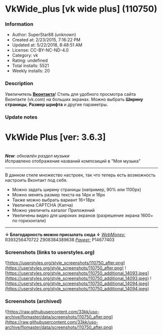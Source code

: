 # VkWide_plus [vk wide plus] (110750)

### Information
- Author: SuperStar88 (unknown)
- Created at: 2/23/2015, 7:16:22 PM
- Updated at: 5/22/2018, 8:48:51 AM
- License:  CC-BY-NC-ND-4.0
- Category: vk
- Rating: undefined
- Total installs: 5521
- Weekly installs: 20


### Description
Увеличитель <b><u>Вконтакта</u></b>!
Стиль для удобного просмотра сайта Вконтакте (vk.com) на больших экранах.
Можно выбрать <b>Ширину страницы</b>, <b>Размер шрифта</b> и другие параметры.

### Update notes
<h1><b>VkWide Plus</b> [ver: 3.6.3]</h1><br>
<i><b>New</b>: обновлён раздел музыки</i><br>
Исправлено отображение названий композиций в "Моя музыка"<br>
<hr>
В данном стиле множество настроек, так что теперь есть возможность настроить Вконтакт под себя.
<ul><li>Можно задать ширину страницы (например, 90% или 1100px)</li>
<li>Можно менять размер текста на 14px и 16px</li>
<li>Также можно выбрать вариант 16+18px</li>
<li>Увеличена CAPTCHA (Капча)</li>
<li>Можно увеличить каталог Приложений</li>
<li>Увеличены видео для широких экранов (разрешение экрана 1600+ по горизонтали)</li></ul>
<hr>
<b>↓ Благодарность можно присылать сюда ↓</b>
<u><i>WebMoney:</i></u>
R393256470722
Z908384389638
<u><i>Payeer:</i></u>
P14677403

### Screenshots (links to userstyles.org)
![https://userstyles.org/style_screenshots/110750_after.png](https://userstyles.org/style_screenshots/110750_after.png)
![https://userstyles.org/style_screenshots/110750_additional_14093.jpeg](https://userstyles.org/style_screenshots/110750_additional_14093.jpeg)
![https://userstyles.org/style_screenshots/110750_additional_14094.jpeg](https://userstyles.org/style_screenshots/110750_additional_14094.jpeg)

### Screenshots (archived)
![https://raw.githubusercontent.com/33kk/uso-archive/flomaster/data/screenshots/110750_after.png](https://raw.githubusercontent.com/33kk/uso-archive/flomaster/data/screenshots/110750_after.png)
